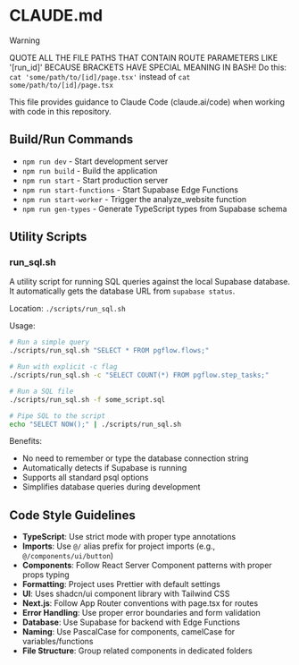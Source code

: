 # CLAUDE.md

> [!WARNING]
> QUOTE ALL THE FILE PATHS THAT CONTAIN ROUTE PARAMETERS LIKE '[run_id]'
> BECAUSE BRACKETS HAVE SPECIAL MEANING IN BASH!
> Do this: `cat 'some/path/to/[id]/page.tsx'` instead of `cat some/path/to/[id]/page.tsx`

This file provides guidance to Claude Code (claude.ai/code) when working with code in this repository.

## Build/Run Commands

- `npm run dev` - Start development server
- `npm run build` - Build the application
- `npm run start` - Start production server
- `npm run start-functions` - Start Supabase Edge Functions
- `npm run start-worker` - Trigger the analyze_website function
- `npm run gen-types` - Generate TypeScript types from Supabase schema

## Utility Scripts

### run_sql.sh
A utility script for running SQL queries against the local Supabase database. It automatically gets the database URL from `supabase status`.

Location: `./scripts/run_sql.sh`

Usage:
```bash
# Run a simple query
./scripts/run_sql.sh "SELECT * FROM pgflow.flows;"

# Run with explicit -c flag
./scripts/run_sql.sh -c "SELECT COUNT(*) FROM pgflow.step_tasks;"

# Run a SQL file
./scripts/run_sql.sh -f some_script.sql

# Pipe SQL to the script
echo "SELECT NOW();" | ./scripts/run_sql.sh
```

Benefits:
- No need to remember or type the database connection string
- Automatically detects if Supabase is running
- Supports all standard psql options
- Simplifies database queries during development

## Code Style Guidelines

- **TypeScript**: Use strict mode with proper type annotations
- **Imports**: Use `@/` alias prefix for project imports (e.g., `@/components/ui/button`)
- **Components**: Follow React Server Component patterns with proper props typing
- **Formatting**: Project uses Prettier with default settings
- **UI**: Uses shadcn/ui component library with Tailwind CSS
- **Next.js**: Follow App Router conventions with page.tsx for routes
- **Error Handling**: Use proper error boundaries and form validation
- **Database**: Use Supabase for backend with Edge Functions
- **Naming**: Use PascalCase for components, camelCase for variables/functions
- **File Structure**: Group related components in dedicated folders
